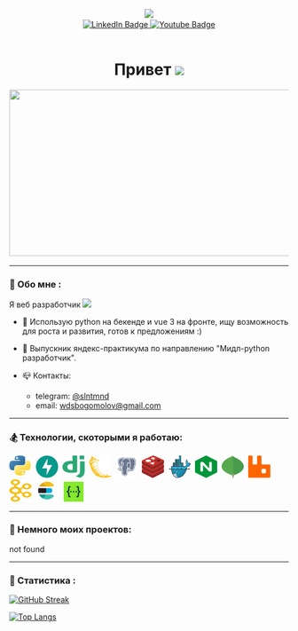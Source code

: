 <div id="header" align="center">
  <img src="https://media.giphy.com/media/M9gbBd9nbDrOTu1Mqx/giphy.gif" width="100"/>
  <div id="badges">
    <a href="https://t.me/slntmnd">
      <img src="https://img.shields.io/badge/Telegram-blue?style=for-the-badge&logo=telegram&logoColor=white" alt="LinkedIn Badge"/>
    </a>
    <a href="mailto:wdsbogomolov@gmail.com">
      <img src="https://img.shields.io/badge/Gmail-red?style=for-the-badge&logo=gmail&logoColor=white" alt="Youtube Badge"/>
    </a>
  </div>
  <img src="https://komarev.com/ghpvc/?username=DmitriiBogomolov&style=flat-square&color=blue" alt=""/>
  <h1>
    Привет
    <img src="https://media.giphy.com/media/hvRJCLFzcasrR4ia7z/giphy.gif" width="30px"/>
  </h1>
</div>
<div align="center">
  <img src="https://media.giphy.com/media/dWesBcTLavkZuG35MI/giphy.gif" width="600" height="300"/>
</div>

---

### 🏃 Обо мне :
Я веб разработчик <img src="https://media.giphy.com/media/WUlplcMpOCEmTGBtBW/giphy.gif" width="30">
- :telescope: Использую python на бекенде и vue 3 на фронте, ищу возможность для роста и развития, готов к предложениям :)

- :seedling: Выпускник яндекс-практикума по направлению "Мидл-python разработчик".

- 📪 Контакты:
  - telegram: [@slntmnd](https://t.me/slntmnd)
  - email: [wdsbogomolov@gmail.com](mailto:wdsbogomolov@gmail.com)

---

### 🏂 Технологии, скоторыми я работаю:
<div>
  <img src="https://github.com/DmitriiBogomolov/dmitriibogomolov/blob/main/icons/python.svg" title="python" alt="python" width="40" height="40"/>&nbsp;
  <img src="https://github.com/DmitriiBogomolov/dmitriibogomolov/blob/main/icons/fastapi.svg" title="fastapi" alt="fastapi" width="40" height="40"/>&nbsp;
  <img src="https://github.com/DmitriiBogomolov/dmitriibogomolov/blob/main/icons/django.svg" title="django" alt="django" width="40" height="40"/>&nbsp;
  <img src="https://github.com/DmitriiBogomolov/dmitriibogomolov/blob/main/icons/flask_edited.svg" title="flask" alt="flask" width="40" height="40"/>&nbsp;
  <img src="https://github.com/DmitriiBogomolov/dmitriibogomolov/blob/main/icons/postgresql.svg" title="postgresql" alt="postgresql" width="40" height="40"/>&nbsp;
  <img src="https://github.com/DmitriiBogomolov/dmitriibogomolov/blob/main/icons/redis.svg" title="redis" alt="redis" width="40" height="40"/>&nbsp;
  <img src="https://github.com/DmitriiBogomolov/dmitriibogomolov/blob/main/icons/docker_edited.svg" title="docker compose" alt="docker compose" width="40" height="40"/>&nbsp;
  <img src="https://github.com/DmitriiBogomolov/dmitriibogomolov/blob/main/icons/nginx_edited.svg" title="nginx" alt="nginx" width="40" height="40"/>&nbsp;
  <img src="https://github.com/DmitriiBogomolov/dmitriibogomolov/blob/main/icons/mongo_edited.svg" title="mongodb" alt="mongodb" width="40" height="40"/>&nbsp;
  <img src="https://github.com/DmitriiBogomolov/dmitriibogomolov/blob/main/icons/rabbit_edited.svg" title="rabbitmq" alt="rabbitmq" width="40" height="40"/>&nbsp;
  <img src="https://github.com/DmitriiBogomolov/dmitriibogomolov/blob/main/icons/kafka_edited.svg" title="apache kafka" alt="apache kafka" width="40" height="40"/>&nbsp;
  <img src="https://github.com/DmitriiBogomolov/dmitriibogomolov/blob/main/icons/elastic.svg" title="elasticsearch" alt="elasticsearch" width="40" height="40"/>&nbsp;
  <img src="https://github.com/DmitriiBogomolov/dmitriibogomolov/blob/main/icons/swagger.svg" title="swagger" alt="swagger" width="40" height="40"/>&nbsp;
</div>

---

### 🐳 Немного моих проектов:
not found

---

### 🔺 Статистика :
[![GitHub Streak](http://github-readme-streak-stats.herokuapp.com?user=DmitriiBogomolov&theme=dark&background=000000)](https://git.io/streak-stats)

[![Top Langs](https://github-readme-stats.vercel.app/api/top-langs/?username=DmitriiBogomolov&layout=compact&theme=vision-friendly-dark)](https://github.com/anuraghazra/github-readme-stats)
